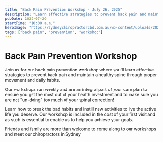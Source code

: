 ```yaml
---
title: "Back Pain Prevention Workshop - July 26, 2025"
description: "Learn effective strategies to prevent back pain and maintain a healthy spine through proper movement and daily habits."
pubDate: 2025-07-26
startTime: "10:00 a.m."
heroImage: "https://sydneychiropractorcbd.com.au/wp-content/uploads/2024/12/The-Main-Reasons-for-Lower-Back-Pain-1024x1024.jpg"
tags: ["back pain", "prevention", "workshop"]
---
```


# Back Pain Prevention Workshop

Join us for our back pain prevention workshop where you'll learn effective strategies to prevent back pain and maintain a healthy spine through proper movement and daily habits.

Our workshops run weekly and are an integral part of your care plan to ensure you get the most out of your health investment and to make sure you are not "un-doing" too much of your spinal correction! 

Learn how to break the bad habits and instill new activities to live the active life you deserve. Our workshop is included in the cost of your first visit and as such is essential to enable us to help you achieve your goals. 

Friends and family are more than welcome to come along to our workshops and meet our chiropractors in Sydney. 